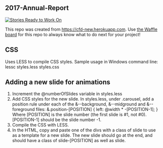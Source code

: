 ## 2017-Annual-Report

[![Stories Ready to Work On](https://badge.waffle.io/codefordenver/2017-Annual-Report.svg?label=ready&title=Cards%20Ready%20To%20Work%20On)](https://waffle.io/codefordenver/2017-Annual-Report)

This repo was created from https://cfd-new.herokuapp.com. Use [the Waffle board](https://waffle.io/codefordenver/2017-Annual-Report) for this repo to always know what to do next for your project!

## CSS

Uses LESS to compile CSS styles.
Sample usage in Windows command line:
lessc styles.less styles.css

## Adding a new slide for animations
1. Increment the @numberOfSlides variable in styles.less
2. Add CSS styles for the new slide. In styles.less, under .carousel, add a position rule under each of the &--background, &--midground and &--foreground files:
&.position-[POSITION] {
	left: @width * -[POSITION-1];
}
Where [POSITION] is the slide number (the first slide is #1, not #0). [POSITION-1] should be the slide number -1.
3. Compile the CSS with LESS.
4. In the HTML, copy and paste one of the divs with a class of slide to use as a template for a new slide. The new slide should go at the end, and should have a class of slide-[POSITION] as well as slide.